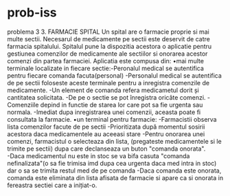 # prob-iss
problema 3
3. FARMACIE SPITAL 
Un spital are o farmacie proprie si mai multe sectii. Necesarul de medicamente pe sectii este deservit de  catre  farmacia  spitalului.  Spitalul  pune  la  dispozitia  acestora  o  aplicatie  pentru  gestiunea comenzilor de medicamente ale sectiilor si onorarea acestor comenzi din partea farmaciei. Aplicatia este compusa din: 
•mai  multe  terminale  localizate  in  fiecare  sectie:-Peronalul medical se autentifica pentru fiecare comanda facuta(personal)
                                                        -Personalul medical se autentifica de pe sectii foloseste aceste terminale pentru a inregistra comenzile de medicamente.
                                                        -Un element de comanda  refera medicametul dorit și cantitatea  solicitata. 
                                                        -De pe o sectie se pot înregistra oricâte comenzi. 
                                                        -Comenziile depind in functie de starea lor care pot sa fie urgenta sau normala.
                                                        -Imediat dupa inregistrarea unei comenzii, aceasta poate fi consultata la farmacie.
•un  terminal  pentru  farmacie: -Farmacistii  observa  lista  comenzilor  facute  de  pe  sectii
                                 -Prioritizata după momentul sosirii acestora daca medicamentele au aceeasi stare
                                 -Pentru onorarea unei comenzi, farmacistul o selecteaza din lista, (pregateste medicamentele si le trimite pe sectii) dupa care declanseaza un                                 buton "comanda onorata".  
                                 -Daca medicamentul nu este in stoc se va bifa casuta "comanda nefinalizata"(o sa fie trimisa imd dupa cea urgenta daca med intra in stoc) dar o sa se trimita restul med de pe comanda
                                 -Daca comanda este onorata, comanda este eliminata din lista afisata de farmacie si apare ca si onorata in fereastra sectiei care a inițiat-o. 
